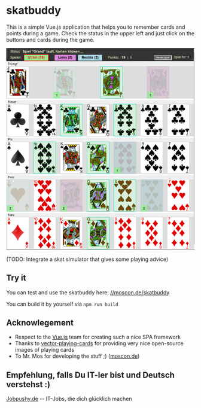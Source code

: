 # skatbuddy

This is a simple Vue.js application that helps you to remember cards and points during a game.
Check the status in the upper left and just click on the buttons and cards during the game.

![](skatbuddy_screenshot.png)

(TODO: Integrate a skat simulator that gives some playing advice)

## Try it

You can test and use the skatbuddy here:
[//moscon.de/skatbuddy](https://www.moscon.de/skatbuddy/)

You can build it by yourself via ```npm run build```

## Acknowlegement

* Respect to the [Vue.js](https://vuejs.org/) team for creating such a nice SPA framework
* Thanks to [vector-playing-cards](https://code.google.com/archive/p/vector-playing-cards/) for providing very nice open-source images of playing cards
* To Mr. Mos for developing the stuff ;)  ([moscon.de](https://www.moscon.de/))

## Empfehlung, falls Du IT-ler bist und Deutsch verstehst :)

[Jobpushy.de](https://www.jobpushy.de/) -- IT-Jobs, die dich glücklich machen

